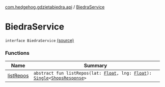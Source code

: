 [com.hedgehog.gdzietabiedra.api](../index.md) / [BiedraService](./index.md)

# BiedraService

`interface BiedraService` [(source)](https://github.com/asvid/GdzieTaBiedra/tree/master/app/src/main/java/com/hedgehog/gdzietabiedra/api/BiedraService.kt#L8)

### Functions

| Name | Summary |
|---|---|
| [listRepos](list-repos.md) | `abstract fun listRepos(lat: `[`Float`](https://kotlinlang.org/api/latest/jvm/stdlib/kotlin/-float/index.html)`, lng: `[`Float`](https://kotlinlang.org/api/latest/jvm/stdlib/kotlin/-float/index.html)`): `[`Single`](http://reactivex.io/RxJava/javadoc/io/reactivex/Single.html)`<`[`ShopsResponse`](../../com.hedgehog.gdzietabiedra.api.response.shop/-shops-response/index.md)`>` |
